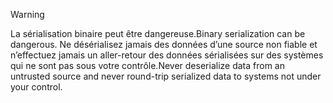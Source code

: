 > [!WARNING]
> <span data-ttu-id="17ffa-101">La sérialisation binaire peut être dangereuse.</span><span class="sxs-lookup"><span data-stu-id="17ffa-101">Binary serialization can be dangerous.</span></span> <span data-ttu-id="17ffa-102">Ne désérialisez jamais des données d’une source non fiable et n’effectuez jamais un aller-retour des données sérialisées sur des systèmes qui ne sont pas sous votre contrôle.</span><span class="sxs-lookup"><span data-stu-id="17ffa-102">Never deserialize data from an untrusted source and never round-trip serialized data to systems not under your control.</span></span>